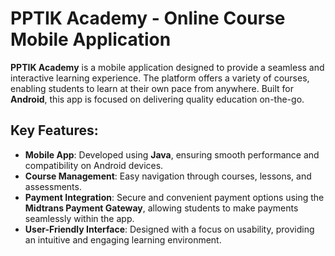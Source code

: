 # PPTIK Academy - Online Course Mobile Application

**PPTIK Academy** is a mobile application designed to provide a seamless and interactive learning experience. The platform offers a variety of courses, enabling students to learn at their own pace from anywhere. Built for **Android**, this app is focused on delivering quality education on-the-go.

## Key Features:
- **Mobile App**: Developed using **Java**, ensuring smooth performance and compatibility on Android devices.
- **Course Management**: Easy navigation through courses, lessons, and assessments.
- **Payment Integration**: Secure and convenient payment options using the **Midtrans Payment Gateway**, allowing students to make payments seamlessly within the app.
- **User-Friendly Interface**: Designed with a focus on usability, providing an intuitive and engaging learning environment.
